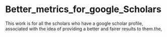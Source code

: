 # Better_metrics_for_google_Scholars
This work is for all the scholars who have a google scholar profile, associated with the idea of providing a better and fairer results to them.the, 
